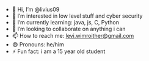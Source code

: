 - 👋 Hi, I’m @livius09
- 👀 I’m interested in low level stuff and cyber security
- 🌱 I’m currently learning: java, js, C, Python
- 💞️ I’m looking to collaborate on anything i can 
- 📫 How to reach me: levi.wimroither@gmail.com
- 😄 Pronouns: he/him
- ⚡ Fun fact: i am a 15 year old student 

<!---
livius09/livius09 is a ✨ special ✨ repository because its `README.md` (this file) appears on your GitHub profile.
You can click the Preview link to take a look at your changes.
--->

